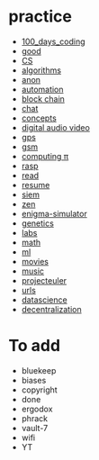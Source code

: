 # practice

- [100_days_coding](100_days_coding.md)
- [good](10.min.mil.md)
- [CS](CS.md)
- [algorithms](algorithms.md)
- [anon](anon.md)
- [automation](automation.md)
- [block chain](block_chain.md)
- [chat](chat.md)
- [concepts](concepts.md)
- [digital audio video](digital-video.md)
- [gps](gps.md)
- [gsm](gsm.md)
- [computing π](Computing_pi.md)
- [rasp](rasp.md)
- [read](read.md)
- [resume](resume.md)
- [siem](siem.md)
- [zen](zen.md)
- [enigma-simulator](enigma-simulator.md)
- [genetics](genetics.md)
- [labs](labs.md)
- [math](math.md)
- [ml](ml.md)
- [movies](movies.md)
- [music](music.md)
- [projecteuler](projecteuler.md)
- [urls](urls.md)
- [datascience](datascience.md)
- [decentralization](decentralization.md)

# To add

- bluekeep
- biases
- copyright
- done
- ergodox
- phrack
- vault-7
- wifi
- YT
